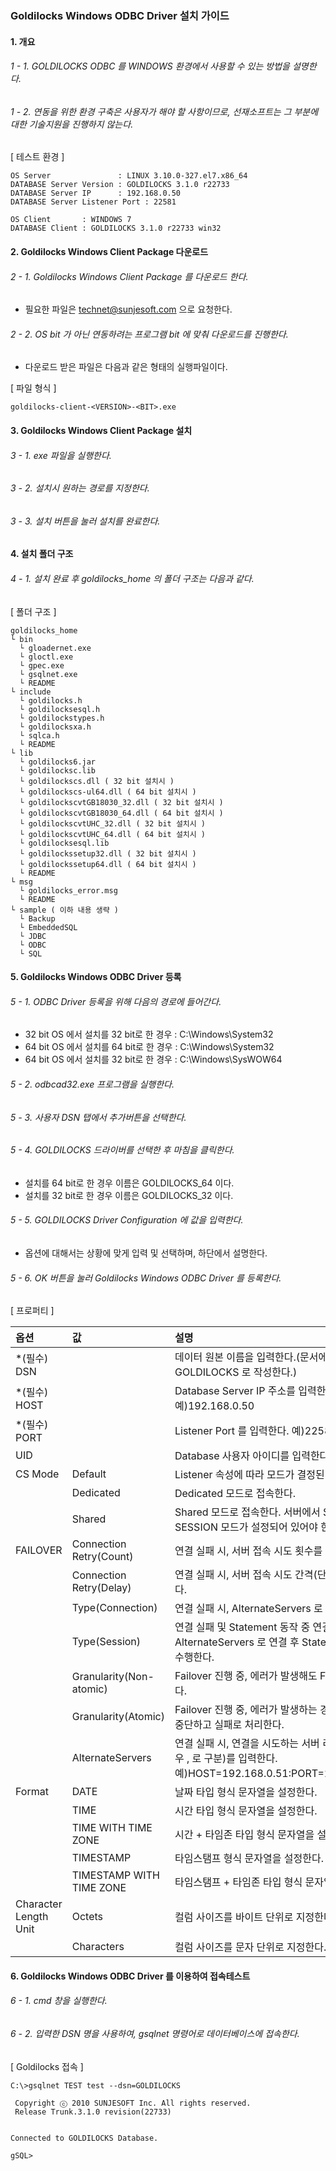 ### Goldilocks Windows ODBC Driver 설치 가이드

#### 1. 개요

###### 1 - 1. GOLDILOCKS ODBC 를 WINDOWS 환경에서 사용할 수 있는 방법을 설명한다.

###### 1 - 2. 연동을 위한 환경 구축은 사용자가 해야 할 사항이므로, 선재소프트는 그 부분에 대한 기술지원을 진행하지 않는다.


[ 테스트 환경 ]

    OS Server               : LINUX 3.10.0-327.el7.x86_64
    DATABASE Server Version : GOLDILOCKS 3.1.0 r22733
    DATABASE Server IP      : 192.168.0.50
    DATABASE Server Listener Port : 22581

    OS Client       : WINDOWS 7
    DATABASE Client : GOLDILOCKS 3.1.0 r22733 win32


#### 2. Goldilocks Windows Client Package 다운로드

###### 2 - 1. Goldilocks Windows Client Package 를 다운로드 한다.
*  필요한 파일은 technet@sunjesoft.com 으로 요청한다.

###### 2 - 2. OS bit 가 아닌 연동하려는 프로그램 bit 에 맞춰 다운로드를 진행한다.

* 다운로드 받은 파일은 다음과 같은 형태의 실행파일이다.

[ 파일 형식 ]

    goldilocks-client-<VERSION>-<BIT>.exe


#### 3. Goldilocks Windows Client Package 설치

###### 3 - 1. exe 파일을 실행한다.

###### 3 - 2. 설치시 원하는 경로를 지정한다.

###### 3 - 3. 설치 버튼을 눌러 설치를 완료한다.

#### 4. 설치 폴더 구조

###### 4 - 1. 설치 완료 후 goldilocks_home 의 폴더 구조는 다음과 같다.

[ 폴더 구조 ]

    goldilocks_home
    └ bin
      └ gloadernet.exe
      └ gloctl.exe
      └ gpec.exe
      └ gsqlnet.exe
      └ README
    └ include
      └ goldilocks.h
      └ goldilocksesql.h
      └ goldilockstypes.h
      └ goldilocksxa.h
      └ sqlca.h
      └ README
    └ lib
      └ goldilocks6.jar
      └ goldilocksc.lib
      └ goldilockscs.dll ( 32 bit 설치시 )
      └ goldilockscs-ul64.dll ( 64 bit 설치시 )
      └ goldilockscvtGB18030_32.dll ( 32 bit 설치시 )
      └ goldilockscvtGB18030_64.dll ( 64 bit 설치시 )
      └ goldilockscvtUHC_32.dll ( 32 bit 설치시 )
      └ goldilockscvtUHC_64.dll ( 64 bit 설치시 )
      └ goldilocksesql.lib
      └ goldilockssetup32.dll ( 32 bit 설치시 )
      └ goldilockssetup64.dll ( 64 bit 설치시 )
      └ README
    └ msg
      └ goldilocks_error.msg
      └ README
    └ sample ( 이하 내용 생략 )
      └ Backup
      └ EmbeddedSQL
      └ JDBC
      └ ODBC
      └ SQL

#### 5. Goldilocks Windows ODBC Driver 등록

###### 5 - 1. ODBC Driver 등록을 위해 다음의 경로에 들어간다.
* 32 bit OS 에서 설치를 32 bit로 한 경우 : C:\Windows\System32
* 64 bit OS 에서 설치를 64 bit로 한 경우 : C:\Windows\System32
* 64 bit OS 에서 설치를 32 bit로 한 경우 : C:\Windows\SysWOW64

###### 5 - 2. odbcad32.exe 프로그램을 실행한다.

###### 5 - 3. 사용자 DSN 탭에서 추가버튼을 선택한다.

###### 5 - 4. GOLDILOCKS 드라이버를 선택한 후 마침을 클릭한다.
* 설치를 64 bit로 한 경우 이름은 GOLDILOCKS_64 이다.
* 설치를 32 bit로 한 경우 이름은 GOLDILOCKS_32 이다.

###### 5 - 5. GOLDILOCKS Driver Configuration 에 값을 입력한다.
* 옵션에 대해서는 상황에 맞게 입력 및 선택하며, 하단에서 설명한다.

###### 5 - 6. OK 버튼을 눌러 Goldilocks Windows ODBC Driver 를 등록한다.

[ 프로퍼티 ]

| 옵션 | 값 | 설명 |
|:--  |:-- |:-- |
|*(필수) DSN         ||데이터 원본 이름을 입력한다.(문서에서는 GOLDILOCKS 로 작성한다.)|
|*(필수) HOST        ||Database Server IP 주소를 입력한다. 예)192.168.0.50|
|*(필수) PORT        ||Listener Port 를 입력한다. 예)22581|
|UID         ||Database 사용자 아이디를 입력한다.|
|CS Mode     |Default|Listener 속성에 따라 모드가 결정된다.|
|            |Dedicated|Dedicated 모드로 접속한다.|
|            |Shared|Shared 모드로 접속한다. 서버에서 SHARED SESSION 모드가 설정되어 있어야 한다.|
|FAILOVER|Connection Retry(Count)|연결 실패 시, 서버 접속 시도 횟수를 입력한다.|
|        |Connection Retry(Delay)|연결 실패 시, 서버 접속 시도 간격(단위 : 초)를 입력한다.|
|        |Type(Connection)|연결 실패 시, AlternateServers 로 연결한다.|
|        |Type(Session)   |연결 실패 및 Statement 동작 중 연결이 끊어진 경우, AlternateServers 로 연결 후 Statement 를 복원하여 수행한다.|
|        |Granularity(Non-atomic)|Failover 진행 중, 에러가 발생해도 Failover 를 진행한다.|
|        |Granularity(Atomic) | Failover 진행 중, 에러가 발생하는 경우 Failover 를 중단하고 실패로 처리한다.|
|        |AlternateServers| 연결 실패 시, 연결을 시도하는 서버 리스트(다중일 경우 , 로 구분)를 입력한다. 예)HOST=192.168.0.51:PORT=22581,HOST=...|
|Format  |DATE|날짜 타입 형식 문자열을 설정한다.|
|        |TIME|시간 타입 형식 문자열을 설정한다.|
|        |TIME WITH TIME ZONE|시간 + 타임존 타입 형식 문자열을 설정한다.|
|        |TIMESTAMP|타임스탬프 형식 문자열을 설정한다.|
|        |TIMESTAMP WITH TIME ZONE|타임스탬프 + 타임존 타입 형식 문자열을 설정한다.|
|Character Length Unit|Octets|컬럼 사이즈를 바이트 단위로 지정한다.|
|       |Characters|컬럼 사이즈를 문자 단위로 지정한다.|


#### 6. Goldilocks Windows ODBC Driver 를 이용하여 접속테스트

###### 6 - 1. cmd 창을 실행한다.

###### 6 - 2. 입력한 DSN 명을 사용하여, gsqlnet 명령어로 데이터베이스에 접속한다.

[ Goldilocks 접속 ]

    C:\>gsqlnet TEST test --dsn=GOLDILOCKS

     Copyright ⓒ 2010 SUNJESOFT Inc. All rights reserved.
     Release Trunk.3.1.0 revision(22733)


    Connected to GOLDILOCKS Database.

    gSQL>
